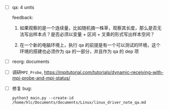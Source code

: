 * [ ] qa: 4 units

    feedback:

    1. 如果观察的是一个连续量，比如随机摘一株草，观察其长度，那么是否无法写出样本点？是否必须以变量 + 区间 + 叉乘的形式写出样本空间？

    2. 在一个新的电脑环境上，执行 qa 的前提是有一个可以测试的环境，这个环境的搭建也必须作为 qa 的一部分，并且作为 qa 的 dep 项

* [ ] reorg: documents

* [ ] 调研`MPI_Probe`, <https://mpitutorial.com/tutorials/dynamic-receiving-with-mpi-probe-and-mpi-status/>

* [ ] 修复 bug:

    `python3 main.py --create-id /home/hlc/Documents/documents/Linux/linux_driver_note_qa.md`
